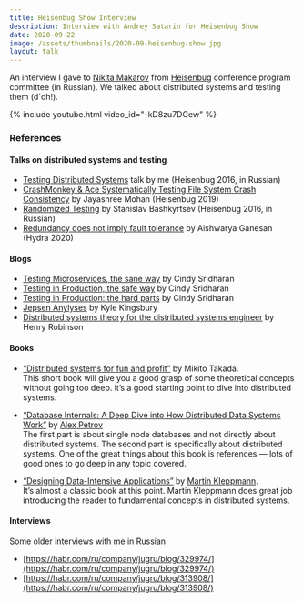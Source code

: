```yaml
---
title: Heisenbug Show Interview
description: Interview with Andrey Satarin for Heisenbug Show
date: 2020-09-22
image: /assets/thumbnails/2020-09-heisenbug-show.jpg
layout: talk
---
```


An interview I gave to [Nikita Makarov](https://www.linkedin.com/in/nikita-makarov-8075875/)
from [Heisenbug](https://heisenbug.ru/en/)
conference program committee (in Russian). We talked about distributed systems and testing them (d`oh!).

{% include youtube.html video_id="-kD8zu7DGew" %}

### References

#### Talks on distributed systems and testing

* [Testing Distributed Systems](/talks/testing-distributed-systems/) talk by me (Heisenbug 2016, in Russian)
* [CrashMonkey & Ace Systematically Testing File System Crash Consistency](https://youtu.be/BmhKbGoCyqo) by Jayashree
  Mohan (Heisenbug 2019)
* [Randomized Testing](https://youtu.be/cA_A-BSqT50) by Stanislav Bashkyrtsev (Heisenbug 2016, in Russian)
* [Redundancy does not imply fault tolerance](https://2020.hydraconf.com/2020/msk/talks/4cs5kob6u7wvchmlyjq66h/) by
  Aishwarya Ganesan (Hydra 2020)

#### Blogs

* [Testing Microservices, the sane way](https://medium.com/@copyconstruct/testing-microservices-the-sane-way-9bb31d158c16)
  by Cindy Sridharan
* [Testing in Production, the safe way](https://medium.com/@copyconstruct/testing-in-production-the-safe-way-18ca102d0ef1)
  by Cindy Sridharan
* [Testing in Production: the hard parts](https://medium.com/@copyconstruct/testing-in-production-the-hard-parts-3f06cefaf592)
  by Cindy Sridharan
* [Jepsen Anylyses](https://jepsen.io/analyses) by Kyle Kingsbury
* [Distributed systems theory for the distributed systems engineer](https://www.the-paper-trail.org/post/2014-08-09-distributed-systems-theory-for-the-distributed-systems-engineer/)
  by Henry Robinson

#### Books

* [“Distributed systems for fun and profit”](http://book.mixu.net/distsys/single-page.html) by Mikito Takada.  
  This short book will give you a good grasp of some theoretical concepts without going too deep. it’s a good starting
  point to dive into distributed systems.

* [“Database Internals: A Deep Dive into How Distributed Data Systems Work”](https://www.amazon.com/Database-Internals-Deep-Distributed-Systems/dp/1492040347/)
  by [Alex Petrov](https://twitter.com/ifesdjeen)  
  The first part is about single node databases and not directly about distributed systems. The second part is
  specifically about distributed systems. One of the great things about this book is references — lots of good ones to
  go deep in any topic covered.

* [“Designing Data-Intensive Applications”](https://www.amazon.com/Designing-Data-Intensive-Applications-Reliable-Maintainable/dp/1449373321/)
  by [Martin Kleppmann](https://twitter.com/martinkl).  
  It’s almost a classic book at this point. Martin Kleppmann does great job introducing the reader to fundamental
  concepts in distributed systems.

#### Interviews

Some older interviews with me in Russian

* [https://habr.com/ru/company/jugru/blog/329974/](https://habr.com/ru/company/jugru/blog/329974/)
* [https://habr.com/ru/company/jugru/blog/313908/](https://habr.com/ru/company/jugru/blog/313908/)
 
 
